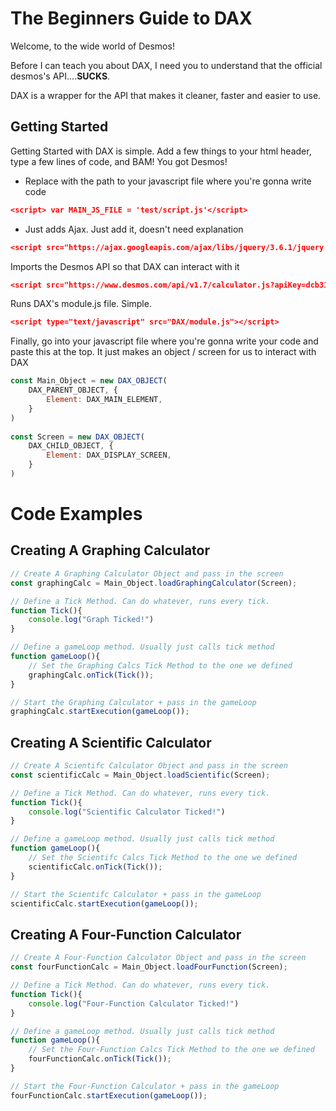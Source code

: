 # The Beginners Guide to DAX
Welcome, to the wide world of Desmos! 

Before I can teach you about DAX, I need you to understand that the official desmos's API....**SUCKS**.  

DAX is a wrapper for the API that makes it cleaner, faster and easier to use. 

## Getting Started
Getting Started with DAX is simple. Add a few things to your html header, type a few lines of code, and BAM! You got Desmos!

* Replace with the path to your javascript file where you're gonna write code
```json
<script> var MAIN_JS_FILE = 'test/script.js'</script>
```
* Just adds Ajax. Just add it, doesn't need explanation 
```json
<script src="https://ajax.googleapis.com/ajax/libs/jquery/3.6.1/jquery.min.js"></script>
```
Imports the Desmos API so that DAX can interact with it
```json
<script src="https://www.desmos.com/api/v1.7/calculator.js?apiKey=dcb31709b452b1cf9dc26972add0fda6"></script>
```
Runs DAX's module.js file. Simple.
```json
<script type="text/javascript" src="DAX/module.js"></script>
```
Finally, go into your javascript file where you're gonna write your code and paste this at the top. It just makes an object / screen for us to interact with DAX
```js
const Main_Object = new DAX_OBJECT(  
    DAX_PARENT_OBJECT, {  
        Element: DAX_MAIN_ELEMENT,  
    }      
)  
  
const Screen = new DAX_OBJECT(  
    DAX_CHILD_OBJECT, {  
        Element: DAX_DISPLAY_SCREEN,  
    }  
)
```

# Code Examples
## Creating A Graphing Calculator
```js
// Create A Graphing Calculator Object and pass in the screen
const graphingCalc = Main_Object.loadGraphingCalculator(Screen);

// Define a Tick Method. Can do whatever, runs every tick.
function Tick(){  
    console.log("Graph Ticked!")  
}

// Define a gameLoop method. Usually just calls tick method
function gameLoop(){  
	// Set the Graphing Calcs Tick Method to the one we defined
    graphingCalc.onTick(Tick());
}

// Start the Graphing Calculator + pass in the gameLoop
graphingCalc.startExecution(gameLoop());
```
## Creating A Scientific Calculator
```js
// Create A Scientifc Calculator Object and pass in the screen
const scientificCalc = Main_Object.loadScientific(Screen);

// Define a Tick Method. Can do whatever, runs every tick.
function Tick(){  
    console.log("Scientific Calculator Ticked!")  
}

// Define a gameLoop method. Usually just calls tick method
function gameLoop(){  
	// Set the Scientifc Calcs Tick Method to the one we defined
    scientificCalc.onTick(Tick());
}

// Start the Scientifc Calculator + pass in the gameLoop
scientificCalc.startExecution(gameLoop());
```
## Creating A Four-Function Calculator
```js
// Create A Four-Function Calculator Object and pass in the screen
const fourFunctionCalc = Main_Object.loadFourFunction(Screen);

// Define a Tick Method. Can do whatever, runs every tick.
function Tick(){  
    console.log("Four-Function Calculator Ticked!")  
}

// Define a gameLoop method. Usually just calls tick method
function gameLoop(){  
	// Set the Four-Function Calcs Tick Method to the one we defined
    fourFunctionCalc.onTick(Tick());
}

// Start the Four-Function Calculator + pass in the gameLoop
fourFunctionCalc.startExecution(gameLoop());
```
